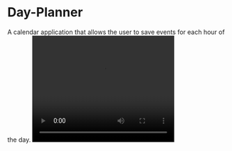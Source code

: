 # Day-Planner
A calendar application that allows the user to save events for each hour of the day.
<video width="320" height="240" controls>
  <source src="Day%20Planner.mov" type="video/mp4">
</video>
